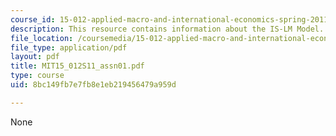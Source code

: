 ```yaml
---
course_id: 15-012-applied-macro-and-international-economics-spring-2011
description: This resource contains information about the IS-LM Model.
file_location: /coursemedia/15-012-applied-macro-and-international-economics-spring-2011/8bc149fb7e7fb8e1eb219456479a959d_MIT15_012S11_assn01.pdf
file_type: application/pdf
layout: pdf
title: MIT15_012S11_assn01.pdf
type: course
uid: 8bc149fb7e7fb8e1eb219456479a959d

---
```

None